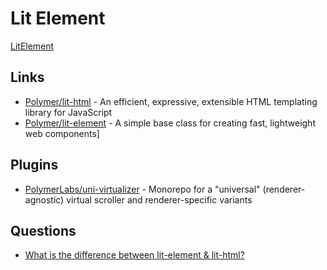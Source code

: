 # Lit Element

[LitElement](https://lit-element.polymer-project.org/)

## Links

* [Polymer/lit-html](https://github.com/Polymer/lit-html/) - An efficient, expressive, extensible HTML templating library for JavaScript
* [Polymer/lit-element](https://github.com/Polymer/lit-element/) - A simple base class for creating fast, lightweight web components]


## Plugins

* [PolymerLabs/uni-virtualizer](https://github.com/PolymerLabs/uni-virtualizer) - Monorepo for a "universal" (renderer-agnostic) virtual scroller and renderer-specific variants

## Questions

* [What is the difference between lit-element & lit-html?](https://stackoverflow.com/q/62413101/1366033)



